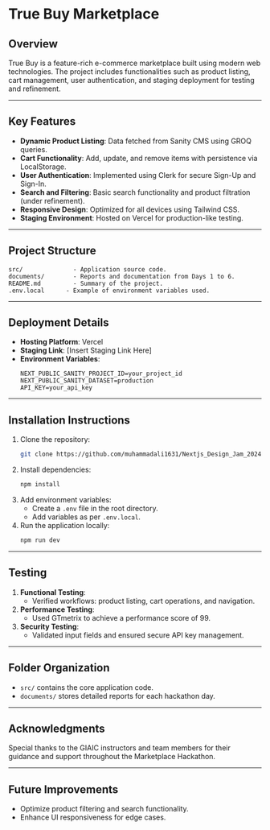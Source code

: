 # True Buy Marketplace

## Overview
True Buy is a feature-rich e-commerce marketplace built using modern web technologies. The project includes functionalities such as product listing, cart management, user authentication, and staging deployment for testing and refinement.

---

## Key Features
- **Dynamic Product Listing**: Data fetched from Sanity CMS using GROQ queries.
- **Cart Functionality**: Add, update, and remove items with persistence via LocalStorage.
- **User Authentication**: Implemented using Clerk for secure Sign-Up and Sign-In.
- **Search and Filtering**: Basic search functionality and product filtration (under refinement).
- **Responsive Design**: Optimized for all devices using Tailwind CSS.
- **Staging Environment**: Hosted on Vercel for production-like testing.

---

## Project Structure
```
src/              - Application source code.
documents/        - Reports and documentation from Days 1 to 6.
README.md         - Summary of the project.
.env.local      - Example of environment variables used.
```

---

## Deployment Details
- **Hosting Platform**: Vercel
- **Staging Link**: [Insert Staging Link Here]
- **Environment Variables**:
  ```env
  NEXT_PUBLIC_SANITY_PROJECT_ID=your_project_id
  NEXT_PUBLIC_SANITY_DATASET=production
  API_KEY=your_api_key
  ```

---

## Installation Instructions
1. Clone the repository:
   ```bash
   git clone https://github.com/muhammadali1631/Nextjs_Design_Jam_2024
   ```
2. Install dependencies:
   ```bash
   npm install
   ```
3. Add environment variables:
   - Create a `.env` file in the root directory.
   - Add variables as per `.env.local`.
4. Run the application locally:
   ```bash
   npm run dev
   ```

---

## Testing
1. **Functional Testing**:
   - Verified workflows: product listing, cart operations, and navigation.
2. **Performance Testing**:
   - Used GTmetrix to achieve a performance score of 99.
3. **Security Testing**:
   - Validated input fields and ensured secure API key management.

---

## Folder Organization
- `src/` contains the core application code.
- `documents/` stores detailed reports for each hackathon day.

---

## Acknowledgments
Special thanks to the GIAIC instructors and team members for their guidance and support throughout the Marketplace Hackathon.

---

## Future Improvements
- Optimize product filtering and search functionality.
- Enhance UI responsiveness for edge cases.
